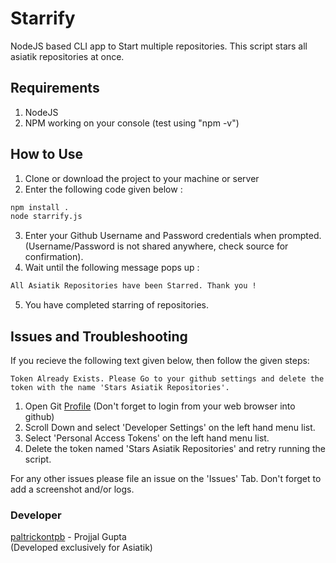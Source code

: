 # Starrify
NodeJS based CLI app to Start multiple repositories. This script stars all asiatik repositories at once.

## Requirements
1) NodeJS
2) NPM working on your console (test using "npm -v")

## How to Use
1) Clone or download the project to your machine or server  
2) Enter the following code given below :  
```bash
npm install .
node starrify.js
```  
3) Enter your Github Username and Password credentials when prompted. (Username/Password is not shared anywhere, check source for confirmation).  
4) Wait until the following message pops up :  
```bash
All Asiatik Repositories have been Starred. Thank you !
```
5) You have completed starring of repositories.  

## Issues and Troubleshooting
If you recieve the following text given below, then follow the given steps:  
```
Token Already Exists. Please Go to your github settings and delete the token with the name 'Stars Asiatik Repositories'.
```  
1) Open Git [Profile](https://github.com/settings/profile) (Don't forget to login from your web browser into github)  
2) Scroll Down and select 'Developer Settings' on the left hand menu list.  
3) Select 'Personal Access Tokens' on the left hand menu list.  
4) Delete the token named 'Stars Asiatik Repositories' and retry running the script.  

For any other issues please file an issue on the 'Issues' Tab. Don't forget to add a screenshot and/or logs.  

### Developer
[paltrickontpb](https://github.com/paltrickontpb) - Projjal Gupta  
(Developed exclusively for Asiatik)
